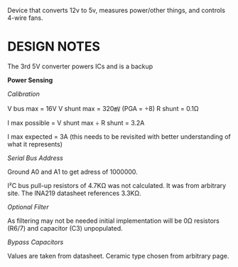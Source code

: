 Device that converts 12v to 5v, measures power/other things, and controls 4-wire fans.

# DESIGN NOTES

The 3rd 5V converter powers ICs and is a backup

**Power Sensing**

_Calibration_

V bus max   = 16V
V shunt max = 320㎷ (PGA = ÷8)
R shunt     = 0.1Ω

I max possible = V shunt max ÷ R shunt = 3.2A

I max expected = 3A (this needs to be revisited with better understanding of what it represents)

_Serial Bus Address_

Ground A0 and A1 to get adress of 1000000.

I²C bus pull-up resistors of 4.7KΩ was not calculated.  It was from arbitrary site.   The INA219 datasheet references 3.3KΩ.

_Optional Filter_

As filtering may not be needed initial implementation will be 0Ω resistors (R6/7) and capacitor (C3) unpopulated.

_Bypass Capacitors_

Values are taken from datasheet.  Ceramic type chosen from arbitrary page.

